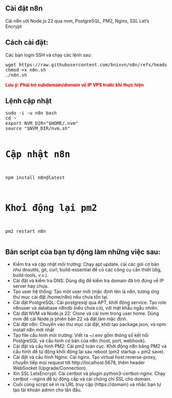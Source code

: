 <h2>Cài đặt n8n</h2>
Cài n8n với Node.js 22 qua nvm, PostgreSQL, PM2, Nginx, SSL Let’s Encrypt
<h2>Cách cài đặt:</h2>
Các bạn login SSH và chạy các lệnh sau:
<pre>
wget https://raw.githubusercontent.com/bnixvn/n8n/refs/heads/main/n8n.sh
chmod +x n8n.sh
./n8n.sh
</pre>
<strong style="color:red;">Lưu ý: Phải trỏ subdomain/domain về IP VPS trước khi thực hiện</strong>
<h2>Lệnh cập nhật</h2>
<pre>
sudo -i -u n8n bash
cd ~
export NVM_DIR="$HOME/.nvm"
source "$NVM_DIR/nvm.sh"

# Cập nhật n8n
npm install n8n@latest

# Khởi động lại pm2
pm2 restart n8n
</pre>
<h2>Bản script của bạn tự động làm những việc sau: </h2>

- Kiểm tra và cập nhật môi trường: Chạy apt update, cài các gói cơ bản như dnsutils, git, curl, build-essential để có các công cụ cần thiết (dig, build-tools, v.v.).
- Cài đặt và kiểm tra DNS: Dùng dig để kiểm tra domain đã trỏ đúng về IP server hay chưa.
- Tạo user hệ thống: Tạo một user mới (mặc định tên là n8n, tương ứng thư mục cài đặt /home/n8n) nếu chưa tồn tại.
- Cài đặt PostgreSQL: Cài postgresql qua APT, khởi động service. Tạo role n8nuser và database n8ndb (nếu chưa có), với mật khẩu ngẫu nhiên.
- Cài đặt NVM và Node.js 22: Clone và cài nvm trong user home. Dùng nvm để cài Node.js phiên bản 22 và đặt làm mặc định.
- Cài đặt n8n: Chuyển vào thư mục cài đặt, khởi tạo package.json, và npm install n8n mới nhất
- Tạo file cấu hình môi trường: Viết ra ~/.env gồm thông số kết nối PostgreSQL và cấu hình cơ bản của n8n (host, port, webhook).
- Cài đặt và cấu hình PM2: Cài pm2 toàn cục. Khởi động n8n bằng PM2 và cấu hình để tự động khởi động lại sau reboot (pm2 startup + pm2 save).
- Cài đặt và cấu hình Nginx: Cài nginx. Tạo virtual host reverse-proxy, chuyển tiếp mọi request tới http://localhost:5678, thêm header WebSocket (Upgrade/Connection).
- Xin SSL LetsEncrypt: Cài certbot và plugin python3-certbot-nginx. Chạy certbot --nginx để tự động cấp và cài chứng chỉ SSL cho domain.
- Cuối cùng script sẽ in ra URL truy cập (https://domain) và nhắc bạn tự tạo tài khoản admin cho lần đầu.
